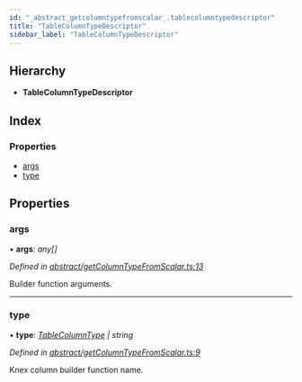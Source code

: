 ```yaml
---
id: "_abstract_getcolumntypefromscalar_.tablecolumntypedescriptor"
title: "TableColumnTypeDescriptor"
sidebar_label: "TableColumnTypeDescriptor"
---
```


## Hierarchy

* **TableColumnTypeDescriptor**

## Index

### Properties

* [args](_abstract_getcolumntypefromscalar_.tablecolumntypedescriptor.md#args)
* [type](_abstract_getcolumntypefromscalar_.tablecolumntypedescriptor.md#type)

## Properties

###  args

• **args**: *any[]*

*Defined in [abstract/getColumnTypeFromScalar.ts:13](https://github.com/aerogear/graphback/blob/bc616b51/packages/graphql-migrations/src/abstract/getColumnTypeFromScalar.ts#L13)*

Builder function arguments.

___

###  type

• **type**: *[TableColumnType](../modules/_abstract_tablecolumn_.md#tablecolumntype) | string*

*Defined in [abstract/getColumnTypeFromScalar.ts:9](https://github.com/aerogear/graphback/blob/bc616b51/packages/graphql-migrations/src/abstract/getColumnTypeFromScalar.ts#L9)*

Knex column builder function name.
